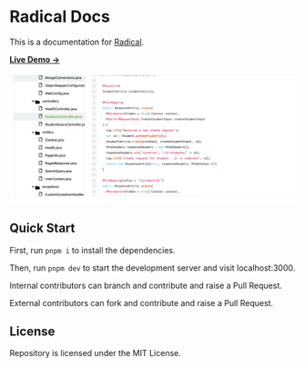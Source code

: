 # Radical Docs 

This is a documentation for [Radical](https://radical.sh).

[**Live Demo →**](https://radical.sh/docs)

[![](.github/screenshot.png)](https://radical.sh)

## Quick Start

First, run `pnpm i` to install the dependencies.

Then, run `pnpm dev` to start the development server and visit localhost:3000.

Internal contributors can branch and contribute and raise a Pull Request.

External contributors can fork and contribute and raise a Pull Request.

## License

Repository is licensed under the MIT License.

